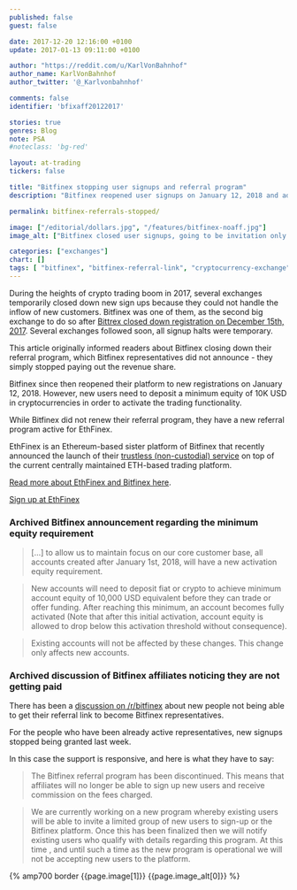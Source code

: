 ```yaml
---
published: false
guest: false

date: 2017-12-20 12:16:00 +0100
update: 2017-01-13 09:11:00 +0100

author: "https://reddit.com/u/KarlVonBahnhof"
author_name: KarlVonBahnhof
author_twitter: '@_Karlvonbahnhof'

comments: false
identifier: 'bfixaff20122017'

stories: true
genres: Blog
note: PSA
#noteclass: 'bg-red'

layout: at-trading
tickers: false

title: "Bitfinex stopping user signups and referral program"
description: "Bitfinex reopened user signups on January 12, 2018 and added a minimum equity requirement for new accounts."

permalink: bitfinex-referrals-stopped/

image: ["/editorial/dollars.jpg", "/features/bitfinex-noaff.jpg"]
image_alt: ["Bitfinex closed user signups, going to be invitation only. Money image via Pexels."]

categories: ["exchanges"]
chart: []
tags: [ "bitfinex", "bitfinex-referral-link", "cryptocurrency-exchange", "exchange-issues"]
---
```


During the heights of crypto trading boom in 2017, several exchanges temporarily closed down new sign ups because they could not handle the inflow of new customers. Bitfinex was one of them, as the second big exchange to do so after [Bittrex closed down registration on December 15th, 2017](https://support.bittrex.com/hc/en-us/articles/115003463331-New-Account-Sign-Ups). Several exchanges followed soon, all signup halts were temporary.

This article originally informed readers about Bitfinex closing down their referral program, which Bitfinex representatives did not announce - they simply stopped paying out the revenue share.

Bitfinex since then reopened their platform to new registrations on January 12, 2018. However, new users need to deposit a minimum equity of 10K USD in cryptocurrencies in order to activate the trading functionality.

While Bitfinex did not renew their referral program, they have a new referral program active for EthFinex.

EthFinex is an Ethereum-based sister platform of Bitfinex that recently announced the launch of their [trustless (non-custodial) service](https://www.bitfinex.com/posts/279) on top of the current centrally maintained ETH-based trading platform.

[Read more about EthFinex and Bitfinex here](/coupon-bitfinex-5egv78ytlc/).

<p><a rel="nofollow" href="https://www.ethfinex.com/?refcode=5egV78YtlC" class="button" target="_blank">Sign up at EthFinex</a></p>

### Archived Bitfinex announcement regarding the minimum equity requirement

> [...] to allow us to maintain focus on our core customer base, all accounts created after January 1st, 2018, will have a new activation equity requirement.

> New accounts will need to deposit fiat or crypto to achieve minimum account equity of 10,000 USD equivalent before they can trade or offer funding. After reaching this minimum, an account becomes fully activated (Note that after this initial activation, account equity is allowed to drop below this activation threshold without consequence).

> Existing accounts will not be affected by these changes. This change only affects new accounts.

### Archived discussion of Bitfinex affiliates noticing they are not getting paid

There has been a [discussion on /r/bitfinex](https://www.reddit.com/r/bitfinex/comments/7kzo4c/referral_link_ticket_answered_in_41_min_missing/) about new people not being able to get their referral link to become Bitfinex representatives.

For the people who have been already active representatives, new signups stopped being granted last week.

In this case the support is responsive, and here is what they have to say:

> The Bitfinex referral program has been discontinued. This means that affiliates will no longer be able to sign up new users and receive commission on the fees charged.

> We are currently working on a new program whereby existing users will be able to invite a limited group of new users to sign-up or the Bitfinex platform. Once this has been finalized then we will notify existing users who qualify with details regarding this program.
At this time , and until such a time as the new program is operational we will not be accepting new users to the platform.


<div>
  {% amp700 border {{page.image[1]}} {{page.image_alt[0]}} %}
</div>
